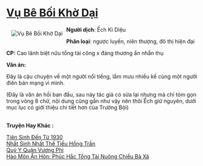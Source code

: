 <a href="https://utruyen.com/vu-be-boi-kho-dai/24868/" title="Vụ Bê Bối Khờ Dại"><h1>Vụ Bê Bối Khờ Dại</h1></a><div style="display:table"><img align="right" style="float: left; padding: 10px;" src="https://utruyen.com/images/story/200x260/vu-be-boi-kho-dai.jpg" alt="Vụ Bê Bối Khờ Dại"><b>Người dịch</b>: Ếch Kì Diệu<p></p><b>Phân loại</b>: ngược luyến, niên thượng, đô thị hiện đại<p></p><b>CP: </b>Cao lãnh biệt nữu tổng tài công x đáng thương ẩn nhẫn thụ<p></p><b>Văn án:</b><p></p>Đây là cậu chuyện về một người nổi tiếng, lắm mưu nhiều kế cùng một người điên bán mạng vì mình.<p></p>(Đây là văn án hồi ban đầu, sau này tác giả có sửa lại nhưng mà chỉ tóm gọn trong vòng 8 chữ, nội dung cũng gần như vậy nên thôi Ếch giữ nguyên, dưới mục lục có giới thiệu chi tiết hơn của Trường Bội)</div><p><br><b>Truyện Hay Khác :</b></p><a href="https://utruyen.com/tien-sinh-den-tu-1930/24867/" alt="Tiên Sinh Đến Từ 1930">Tiên Sinh Đến Từ 1930</a><br/><a href="https://github.com/quanluxury/truyenhot/tree/master/truyenhay/16888/" alt="Nhất Sinh Nhất Thế Tiếu Hồng Trần">Nhất Sinh Nhất Thế Tiếu Hồng Trần</a><br/><a href="https://github.com/quanluxury/truyenhot/tree/master/truyenhay/6721/" alt="Quỷ Y Quận Vương Phi​">Quỷ Y Quận Vương Phi​</a><br/><a href="https://github.com/quanluxury/ngontinhhot/tree/master/truyenhay/17393/" alt="Hào Môn Ẩn Hôn: Phúc Hắc Tổng Tài Nuông Chiều Bà Xã">Hào Môn Ẩn Hôn: Phúc Hắc Tổng Tài Nuông Chiều Bà Xã</a><br/>